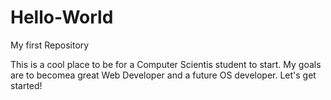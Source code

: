 # Hello-World
My first Repository


This is a cool place to be for a Computer Scientis student to start. 
My goals are to becomea great Web Developer and a future OS developer. 
Let's get started!

